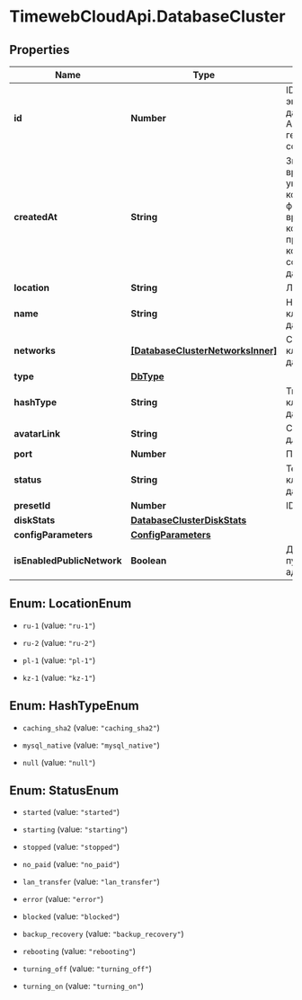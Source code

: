# TimewebCloudApi.DatabaseCluster

## Properties

Name | Type | Description | Notes
------------ | ------------- | ------------- | -------------
**id** | **Number** | ID для каждого экземпляра базы данных. Автоматически генерируется при создании. | 
**createdAt** | **String** | Значение времени, указанное в комбинированном формате даты и времени ISO8601, которое представляет, когда была создана база данных. | 
**location** | **String** | Локация сервера. | 
**name** | **String** | Название кластера базы данных. | 
**networks** | [**[DatabaseClusterNetworksInner]**](DatabaseClusterNetworksInner.md) | Список сетей кластера базы данных. | 
**type** | [**DbType**](DbType.md) |  | 
**hashType** | **String** | Тип хеширования кластера базы данных (mysql5 | mysql | postgres). | 
**avatarLink** | **String** | Ссылка на аватар для базы данных. | 
**port** | **Number** | Порт | 
**status** | **String** | Текущий статус кластера базы данных. | 
**presetId** | **Number** | ID тарифа. | 
**diskStats** | [**DatabaseClusterDiskStats**](DatabaseClusterDiskStats.md) |  | 
**configParameters** | [**ConfigParameters**](ConfigParameters.md) |  | 
**isEnabledPublicNetwork** | **Boolean** | Доступность публичного IP-адреса | 



## Enum: LocationEnum


* `ru-1` (value: `"ru-1"`)

* `ru-2` (value: `"ru-2"`)

* `pl-1` (value: `"pl-1"`)

* `kz-1` (value: `"kz-1"`)





## Enum: HashTypeEnum


* `caching_sha2` (value: `"caching_sha2"`)

* `mysql_native` (value: `"mysql_native"`)

* `null` (value: `"null"`)





## Enum: StatusEnum


* `started` (value: `"started"`)

* `starting` (value: `"starting"`)

* `stopped` (value: `"stopped"`)

* `no_paid` (value: `"no_paid"`)

* `lan_transfer` (value: `"lan_transfer"`)

* `error` (value: `"error"`)

* `blocked` (value: `"blocked"`)

* `backup_recovery` (value: `"backup_recovery"`)

* `rebooting` (value: `"rebooting"`)

* `turning_off` (value: `"turning_off"`)

* `turning_on` (value: `"turning_on"`)




